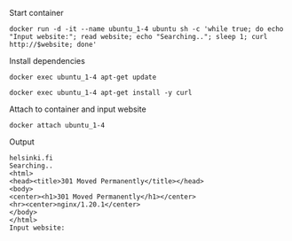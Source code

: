 Start container

    docker run -d -it --name ubuntu_1-4 ubuntu sh -c 'while true; do echo "Input website:"; read website; echo "Searching.."; sleep 1; curl http://$website; done'

Install dependencies

    docker exec ubuntu_1-4 apt-get update

    docker exec ubuntu_1-4 apt-get install -y curl

Attach to container and input website

    docker attach ubuntu_1-4

Output

    helsinki.fi
    Searching..
    <html>
    <head><title>301 Moved Permanently</title></head>
    <body>
    <center><h1>301 Moved Permanently</h1></center>
    <hr><center>nginx/1.20.1</center>
    </body>
    </html>
    Input website: